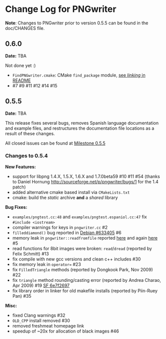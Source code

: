 Change Log for PNGwriter
========================
**Note**: Changes to PNGwriter prior to version 0.5.5 can be found in the doc/CHANGES file.

0.6.0
-----
**Date:** TBA

Not done yet :)

  - `FindPNGwriter.cmake`: CMake `find_package` module,
     [see *linking* in README](README.md#linking-to-your-project)
  - #7 #9 #11 #12 #14 #15

0.5.5
-----
**Date:** TBA

This release fixes several bugs, removes Spanish language documentation and
example files, and restructures the documentation file locations as a result of
these changes.

All closed issues can be found at
  [Milestone 0.5.5](https://github.com/pngwriter/pngwriter/issues?milestone=1&state=closed)

### Changes to 0.5.4

**New Features:**
  - support for libpng 1.4.X, 1.5.X, 1.6.X and 1.7.0beta59 #10 #11 #54
    (thanks to Daniel Hornung http://sourceforge.net/p/pngwriter/bugs/1 for the 1.4 patch)
  - added alternative cmake based install via `CMakeLists.txt`
  - cmake: build the *static* archive **and** a *shared* library

**Bug Fixes:**
  - `examples/pngtest.cc:48` and `examples/pngtest.espaniol.cc:47` fix `#include <iostream>`
  - compiler warnings for keys in `pngwriter.cc` #2
  - `filleddiamond()` bug reported in
    [Debian #633405](http://bugs.debian.org/cgi-bin/bugreport.cgi?bug=633405) #6
  - memory leak in `pngwriter::readfromfile` reported
    [here](http://sourceforge.net/p/pngwriter/discussion/238247/thread/15ee786c/) 
    and again [here](http://sourceforge.net/p/pngwriter/bugs/2/) #5
  - read functions for 8bit images were broken: `read`/`dread` (reported by Felix Schmitt) #13
  - fix compile with new gcc versions and clean c++ includes #30
  - fix memory leak in `operator=` #23
  - fix `FilledTriangle` methods (reported by Dongkook Park, Nov 2009) #22
  - fix `triangle` method rounding/casting error (reported by Andrea Charao, Apr 2009) #19
    [SF 6e7f2697](http://sourceforge.net/p/pngwriter/discussion/238247/thread/6e7f2697/)
  - fix library order in linker for old makefile installs (reported by Piin-Ruey Pan) #35

**Misc:**
  - fixed Clang warnings #32
  - `OLD_CPP` install removed #30
  - removed freshmeat homepage link
  - speedup of ~20x for allocation of black images #46
